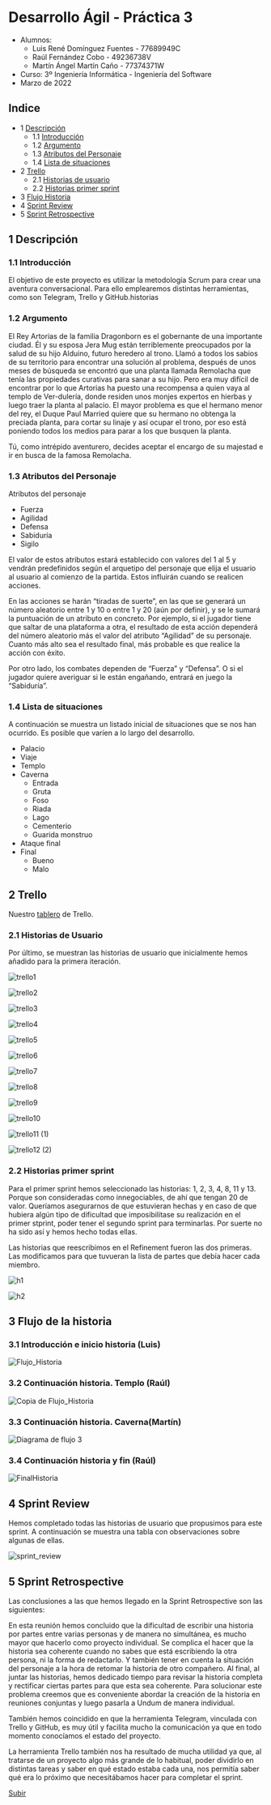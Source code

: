 # Desarrollo Ágil - Práctica 3 <a name="inicio"></a>
 - Alumnos: 
    - Luis René Domínguez Fuentes - 77689949C
    - Raúl Fernández Cobo - 49236738V
    - Martín Ángel Martín Caño - 77374371W
 - Curso: 3º Ingeniería Informática - Ingeniería del Software
 - Marzo de 2022

## Indice
* 1 [Descripción](#descripcion)
  * 1.1 [Introducción](#introduccion)
  * 1.2 [Argumento](#argumento)
  * 1.3 [Atributos del Personaje](#atributos)
  * 1.4 [Lista de situaciones](#situaciones)
* 2 [Trello](#trello)
  * 2.1 [Historias de usuario](#historias)
  * 2.2 [Historias primer sprint](#sprint1)
* 3 [Flujo Historia](#flujo)
* 4 [Sprint Review](#review)
* 5 [Sprint Retrospective](#retrospective)

## 1 Descripción <a name="descripcion"></a>

### 1.1 Introducción <a name="introduccion"></a>

El objetivo de este proyecto es utilizar la metodología Scrum para crear una aventura conversacional. Para ello emplearemos distintas herramientas, como son Telegram, Trello y GitHub.historias

### 1.2 Argumento <a name="argumento"></a>

El Rey Artorias de la familia Dragonborn es el gobernante de una importante ciudad. Él y su esposa Jera Mug están terriblemente preocupados por la salud de su hijo Alduino, futuro heredero al trono. Llamó a todos los sabios de su territorio para encontrar una solución al problema, después de unos meses de búsqueda se encontró que una planta llamada Remolacha que tenía las propiedades curativas para sanar a su hijo. Pero era muy difícil de encontrar por lo que Artorias ha puesto una recompensa a quien vaya al templo de Ver-dulería, donde residen unos monjes expertos en hierbas y luego traer la planta al palacio. El mayor problema es que el hermano menor del rey, el Duque Paul Married quiere que su hermano no obtenga la preciada planta, para cortar su linaje y así ocupar el trono, por eso está poniendo todos los medios para parar a los que busquen la planta.

Tú, como intrépido aventurero, decides aceptar el encargo de su majestad e ir en busca de la famosa Remolacha.

### 1.3 Atributos del Personaje <a name="atributos"></a>

Atributos del personaje
* Fuerza
* Agilidad
* Defensa
* Sabiduría
* Sigilo

El valor de estos atributos estará establecido con valores del 1 al 5 y vendrán predefinidos según el arquetipo del personaje que elija el usuario al usuario al comienzo de la partida. Estos influirán cuando se realicen acciones. 

En las acciones se harán “tiradas de suerte”, en las que se generará un número aleatorio entre 1 y 10 o entre 1 y 20 (aún por definir), y se le sumará la puntuación de un atributo en concreto. Por ejemplo, si el jugador tiene que saltar de una plataforma a otra, el resultado de esta acción dependerá del número aleatorio más el valor del atributo “Agilidad” de su personaje. Cuanto más alto sea el resultado final, más probable es que realice la acción con éxito.

Por otro lado, los combates dependen de “Fuerza” y “Defensa”. O si el jugador quiere averiguar si le están engañando, entrará en juego la “Sabiduría”.

### 1.4 Lista de situaciones <a name="situaciones"></a>
A continuación se muestra un listado inicial de situaciones que se nos han ocurrido. Es posible que varíen a lo largo del desarrollo.
* Palacio
* Viaje
* Templo
* Caverna
   * Entrada
   * Gruta
   * Foso
   * Riada
   * Lago
   * Cementerio
   * Guarida monstruo
* Ataque final
* Final
   * Bueno
   * Malo

## 2 Trello <a name="trello"></a>
Nuestro [tablero](https://trello.com/b/TORt52NH/practica3) de Trello.

### 2.1 Historias de Usuario <a name="historias"></a>
Por último, se muestran las historias de usuario que inicialmente hemos añadido para la primera iteración.

![trello1](https://user-images.githubusercontent.com/99320995/159535722-0d942cf2-cfaa-4caa-b388-25a84a8f10c0.jpg)

![trello2](https://user-images.githubusercontent.com/99320995/159535854-c427441e-cdd0-49e3-ad62-4b8a91c14773.jpg)

![trello3](https://user-images.githubusercontent.com/99320995/159535915-0acce79f-f77d-49a2-bef7-9e6e0ba95f08.jpg)

![trello4](https://user-images.githubusercontent.com/99320995/159535937-1cb8006d-7039-48be-b8e8-c41f2ee90308.jpg)

![trello5](https://user-images.githubusercontent.com/99320995/159535971-fce8b026-4632-40ba-a9c7-7046a92ffecb.jpg)

![trello6](https://user-images.githubusercontent.com/99320995/159535987-4a33d6ce-987c-4b2c-b30d-2721e8aaf5e3.jpg)

![trello7](https://user-images.githubusercontent.com/99320995/159536015-a0ef701f-41f1-4b91-9440-6005dfee5394.jpg)

![trello8](https://user-images.githubusercontent.com/99320995/159536033-494ef07f-5312-4222-8f0d-8cbbe9eba8e5.jpg)

![trello9](https://user-images.githubusercontent.com/99320995/159536048-ab3deda4-cd64-4000-b3c4-1f33c1b93fd6.jpg)

![trello10](https://user-images.githubusercontent.com/99320995/159536061-4f2a36fd-dc66-4a2f-a1f8-f4afa4cc4d00.jpg)

![trello11 (1)](https://user-images.githubusercontent.com/99320995/159536692-4ab95b36-0e53-4e89-8681-9183e5b28f50.jpg)

![trello12 (2)](https://user-images.githubusercontent.com/99320995/159536715-bb5096ff-cd34-4b69-a545-798bb0d0d896.jpg)

### 2.2 Historias primer sprint <a name="sprint1"></a>
Para el primer sprint hemos seleccionado las historias: 1, 2, 3, 4, 8, 11 y 13. Porque son consideradas como innegociables, de ahí que tengan 20 de valor. Queríamos asegurarnos de que estuvieran hechas y en caso de que hubiera algún tipo de dificultad que imposibilitase su realización en el primer stprint, poder tener el segundo sprint para terminarlas. Por suerte no ha sido así y hemos hecho todas ellas.

Las historias que reescribimos en el Refinement fueron las dos primeras. Las modificamos para que tuvueran la lista de partes que debía hacer cada miembro.

![h1](https://user-images.githubusercontent.com/99320995/164040289-c0cf6dc0-06f6-41fa-bcc0-9abfd7c24dcd.png)

![h2](https://user-images.githubusercontent.com/99320995/164040310-5e8cc135-0e82-4097-82b4-cbe4993517db.png)


## 3 Flujo de la historia <a name="flujo"></a>
### 3.1 Introducción e inicio historia (Luis)
![Flujo_Historia](https://user-images.githubusercontent.com/99320995/163836123-e2ef9109-1a8d-4fbb-8fe5-00383e984fab.jpeg)
### 3.2 Continuación historia. Templo (Raúl)
![Copia de Flujo_Historia](https://user-images.githubusercontent.com/67553838/163837059-61336455-0afb-4341-9002-522cd1669907.jpeg)
### 3.3 Continuación historia. Caverna(Martín)
![Diagrama de flujo 3](https://user-images.githubusercontent.com/99320929/163862741-a8730e65-13cc-4d66-ae89-1dca89796179.png)
### 3.4 Continuación historia y fin (Raúl)
![FinalHistoria](https://user-images.githubusercontent.com/67553838/163837614-8da38dce-7318-4ce3-b17b-2c3b5b564c57.jpeg)
## 4 Sprint Review <a name="review"></a>
Hemos completado todas las historias de usuario que propusimos para este sprint. A continuación se muestra una tabla con observaciones sobre algunas de ellas.

![sprint_review](https://user-images.githubusercontent.com/67553838/163848492-b23e00ff-c62f-45fe-a465-85bcb2363196.png)

## 5 Sprint Retrospective <a name="retrospective"></a>
Las conclusiones a las que hemos llegado en la Sprint Retrospective son las siguientes: 

En esta reunión hemos concluido que la dificultad de escribir una historia por partes entre varias personas y de manera no simultánea, es mucho mayor que hacerlo como proyecto individual. Se complica el hacer que la historia sea coherente cuando no sabes que está escribiendo la otra persona, ni la forma de redactarlo. Y también tener en cuenta la situación del personaje a la hora de retomar la historia de otro compañero. Al final, al juntar las historias, hemos dedicado tiempo para revisar la historia completa y rectificar ciertas partes para que esta sea coherente. Para solucionar este problema creemos que es conveniente abordar la creación de la historia en reuniones conjuntas y luego pasarla a Undum de manera individual.

También hemos coincidido en que la herramienta Telegram, vinculada con Trello y GitHub, es muy útil y facilita mucho la comunicación ya que en todo momento conocíamos el estado del proyecto.

La herramienta Trello también nos ha resultado de mucha utilidad ya que, al tratarse de un proyecto algo más grande de lo habitual, poder dividirlo en distintas tareas y saber en qué estado estaba cada una, nos permitía saber qué era lo próximo que necesitábamos hacer para completar el sprint.


[Subir](#inicio)
